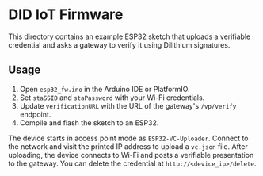 # DID IoT Firmware

This directory contains an example ESP32 sketch that uploads a verifiable credential and asks a gateway to verify it using Dilithium signatures.

## Usage

1. Open `esp32_fw.ino` in the Arduino IDE or PlatformIO.
2. Set `staSSID` and `staPassword` with your Wi-Fi credentials.
3. Update `verificationURL` with the URL of the gateway's `/vp/verify` endpoint.
4. Compile and flash the sketch to an ESP32.

The device starts in access point mode as `ESP32-VC-Uploader`. Connect to the network and visit the printed IP address to upload a `vc.json` file. After uploading, the device connects to Wi-Fi and posts a verifiable presentation to the gateway. You can delete the credential at `http://<device_ip>/delete`.
